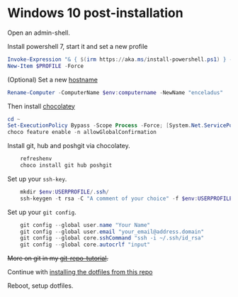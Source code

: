# Windows 10 post-installation

Open an admin-shell.

Install powershell 7, start it and set a new profile

```powershell
Invoke-Expression "& { $(irm https://aka.ms/install-powershell.ps1) } -UseMSI"
New-Item $PROFILE -Force
```

(Optional) Set a new [hostname](http://seriss.com/people/erco/unixtools/hostnames.html)

```powershell
Rename-Computer -ComputerName $env:computername -NewName "enceladus"
```

Then install [chocolatey](https://chocolatey.org/)

```powershell
cd ~
Set-ExecutionPolicy Bypass -Scope Process -Force; [System.Net.ServicePointManager]::SecurityProtocol = [System.Net.ServicePointManager]::SecurityProtocol -bor 3072; iex ((New-Object System.Net.WebClient).DownloadString('https://chocolatey.org/install.ps1'))
choco feature enable -n allowGlobalConfirmation
```

Install git, hub and poshgit via chocolatey.

```powershell
    refreshenv
    choco install git hub poshgit
```

Set up your `ssh-key`.

```powershell
    mkdir $env:USERPROFILE/.ssh/
    ssh-keygen -t rsa -C "A comment of your choice" -f $env:USERPROFILE/.ssh/id_rsa
```

Set up your `git config`.

```powershell
    git config --global user.name "Your Name"
    git config --global user.email "your_email@address.domain"
    git config --global core.sshCommand "ssh -i ~/.ssh/id_rsa"
    git config --global core.autocrlf "input"
```

~~More on git in my [git-repo-tutorial](how-to_init_a_git_repo.md#preparations).~~

Continue with [installing the dotfiles from this repo](2-how-to-windows-dotfiles.md)

Reboot, setup dotfiles.

